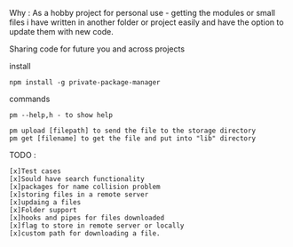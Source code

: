 Why :
	As a hobby project for personal use - getting the modules or small files i have written in another folder or project easily and have the option to update them with new code.


Sharing code for future you and across projects

install 
	
	npm install -g private-package-manager

commands
	
	pm --help,h - to show help
	
	pm upload [filepath] to send the file to the storage directory
	pm get [filename] to get the file and put into "lib" directory


TODO : 
	
	[x]Test cases
	[x]Sould have search functionality
	[x]packages for name collision problem
	[x]storing files in a remote server
	[x]updaing a files
	[x]Folder support
	[x]hooks and pipes for files downloaded
	[x]flag to store in remote server or locally
	[x]custom path for downloading a file.

